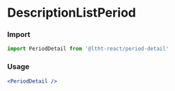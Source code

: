 # DescriptionListPeriod

<!-- STORY -->

### Import

```js
import PeriodDetail from '@ltht-react/period-detail'
```

### Usage

```jsx
<PeriodDetail />
```
